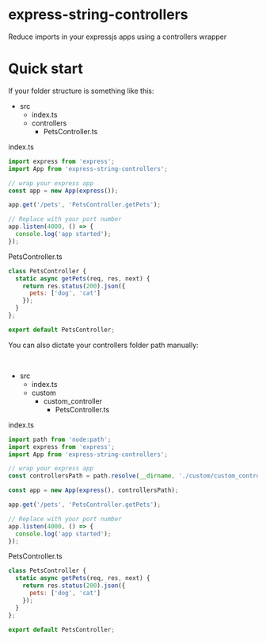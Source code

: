 # express-string-controllers

Reduce imports in your expressjs apps using a controllers wrapper

# Quick start

If your folder structure is something like this:
<br/>
- src
  - index.ts
  - controllers
    - PetsController.ts

index.ts
```js
import express from 'express';
import App from 'express-string-controllers';

// wrap your express app
const app = new App(express());

app.get('/pets', 'PetsController.getPets');

// Replace with your port number
app.listen(4000, () => {
  console.log('app started');
});
```

PetsController.ts
```js
class PetsController {
  static async getPets(req, res, next) {
    return res.status(200).json({
      pets: ['dog', 'cat']
    });
  }
};

export default PetsController;
```

You can also dictate your controllers folder path manually:

<br/>

- src
  - index.ts
  - custom
    - custom_controller
      - PetsController.ts
  
index.ts
```js
import path from 'node:path';
import express from 'express';
import App from 'express-string-controllers';

// wrap your express app
const controllersPath = path.resolve(__dirname, './custom/custom_controller');

const app = new App(express(), controllersPath);

app.get('/pets', 'PetsController.getPets');

// Replace with your port number
app.listen(4000, () => {
  console.log('app started');
});
```

PetsController.ts
```js
class PetsController {
  static async getPets(req, res, next) {
    return res.status(200).json({
      pets: ['dog', 'cat']
    });
  }
};

export default PetsController;
```

